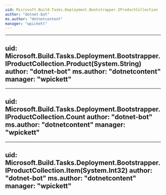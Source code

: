 ```yaml
---
uid: Microsoft.Build.Tasks.Deployment.Bootstrapper.IProductCollection
author: "dotnet-bot"
ms.author: "dotnetcontent"
manager: "wpickett"
---
```


---
uid: Microsoft.Build.Tasks.Deployment.Bootstrapper.IProductCollection.Product(System.String)
author: "dotnet-bot"
ms.author: "dotnetcontent"
manager: "wpickett"
---

---
uid: Microsoft.Build.Tasks.Deployment.Bootstrapper.IProductCollection.Count
author: "dotnet-bot"
ms.author: "dotnetcontent"
manager: "wpickett"
---

---
uid: Microsoft.Build.Tasks.Deployment.Bootstrapper.IProductCollection.Item(System.Int32)
author: "dotnet-bot"
ms.author: "dotnetcontent"
manager: "wpickett"
---

